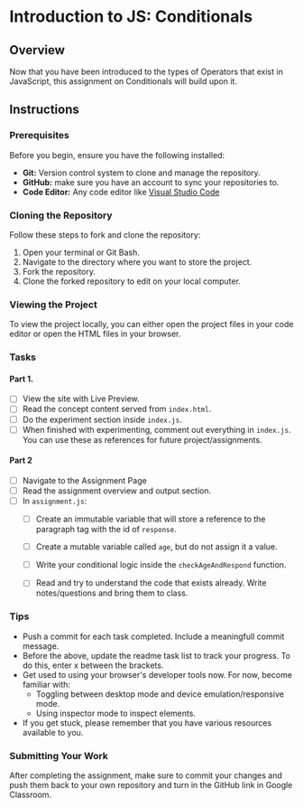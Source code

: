 # Introduction to JS: Conditionals

## Overview
Now that you have been introduced to the types of Operators that exist in JavaScript, this assignment on Conditionals will build upon it. 

## Instructions

### Prerequisites

Before you begin, ensure you have the following installed:

- **Git:** Version control system to clone and manage the repository.
- **GitHub:** make sure you have an account to sync your repositories to.
- **Code Editor:** Any code editor like [Visual Studio Code](https://code.visualstudio.com/)

### Cloning the Repository

Follow these steps to fork and clone the repository:

1. Open your terminal or Git Bash.
2. Navigate to the directory where you want to store the project.
3. Fork the repository.
4. Clone the forked repository to edit on your local computer.

### Viewing the Project

To view the project locally, you can either open the project files in your code editor or open the HTML files in your browser.

### Tasks

#### Part 1.

- [ ] View the site with Live Preview.
- [ ] Read the concept content served from `index.html`.
- [ ] Do the experiment section inside `index.js`.
- [ ] When finished with experimenting, comment out everything in `index.js`. You can use these as references for future project/assignments.

#### Part 2

- [ ] Navigate to the Assignment Page
- [ ] Read the assignment overview and output section.
- [ ] In `assignment.js`:
    - [ ] Create an immutable variable that will store a reference to the paragraph tag with the id of `response`.
    - [ ] Create a mutable variable called `age`, but do not assign it a value.
    - [ ] Write your conditional logic inside the `checkAgeAndRespond` function.
    - [ ] Read and try to understand the code that exists already. Write notes/questions and bring them to class.


### Tips
- Push a commit for each task completed. Include a meaningfull commit message.
- Before the above, update the readme task list to track your progress. To do this, enter x between the brackets.
- Get used to using your browser's developer tools now. For now, become familiar with: 
    - Toggling between desktop mode and device emulation/responsive mode.
    - Using inspector mode to inspect elements.
- If you get stuck, please remember that you have various resources available to you.


### Submitting Your Work

After completing the assignment, make sure to commit your changes and push them back to your own repository and turn in the GitHub link in Google Classroom.